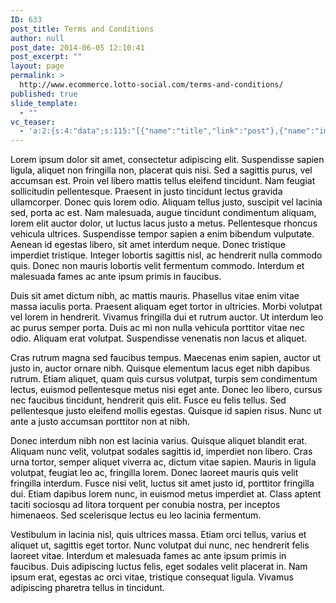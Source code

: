 ```yaml
---
ID: 633
post_title: Terms and Conditions
author: null
post_date: 2014-06-05 12:10:41
post_excerpt: ""
layout: page
permalink: >
  http://www.ecommerce.lotto-social.com/terms-and-conditions/
published: true
slide_template:
  - ""
vc_teaser:
  - 'a:2:{s:4:"data";s:115:"[{"name":"title","link":"post"},{"name":"image","image":"featured","link":"none"},{"name":"text","mode":"excerpt"}]";s:7:"bgcolor";s:0:"";}'
---
```

<p style="color: #000000">Lorem ipsum dolor sit amet, consectetur adipiscing elit. Suspendisse sapien ligula, aliquet non fringilla non, placerat quis nisi. Sed a sagittis purus, vel accumsan est. Proin vel libero mattis tellus eleifend tincidunt. Nam feugiat sollicitudin pellentesque. Praesent in justo tincidunt lectus gravida ullamcorper. Donec quis lorem odio. Aliquam tellus justo, suscipit vel lacinia sed, porta ac est. Nam malesuada, augue tincidunt condimentum aliquam, lorem elit auctor dolor, ut luctus lacus justo a metus. Pellentesque rhoncus vehicula ultrices. Suspendisse tempor sapien a enim bibendum vulputate. Aenean id egestas libero, sit amet interdum neque. Donec tristique imperdiet tristique. Integer lobortis sagittis nisl, ac hendrerit nulla commodo quis. Donec non mauris lobortis velit fermentum commodo. Interdum et malesuada fames ac ante ipsum primis in faucibus.</p>
<p style="color: #000000">Duis sit amet dictum nibh, ac mattis mauris. Phasellus vitae enim vitae massa iaculis porta. Praesent aliquam eget tortor in ultricies. Morbi volutpat vel lorem in hendrerit. Vivamus fringilla dui et rutrum auctor. Ut interdum leo ac purus semper porta. Duis ac mi non nulla vehicula porttitor vitae nec odio. Aliquam erat volutpat. Suspendisse venenatis non lacus et aliquet.</p>
<p style="color: #000000">Cras rutrum magna sed faucibus tempus. Maecenas enim sapien, auctor ut justo in, auctor ornare nibh. Quisque elementum lacus eget nibh dapibus rutrum. Etiam aliquet, quam quis cursus volutpat, turpis sem condimentum lectus, euismod pellentesque metus nisi eget ante. Donec leo libero, cursus nec faucibus tincidunt, hendrerit quis elit. Fusce eu felis tellus. Sed pellentesque justo eleifend mollis egestas. Quisque id sapien risus. Nunc ut ante a justo accumsan porttitor non at nibh.</p>
<p style="color: #000000">Donec interdum nibh non est lacinia varius. Quisque aliquet blandit erat. Aliquam nunc velit, volutpat sodales sagittis id, imperdiet non libero. Cras urna tortor, semper aliquet viverra ac, dictum vitae sapien. Mauris in ligula volutpat, feugiat leo ac, fringilla lorem. Donec laoreet mauris quis velit fringilla interdum. Fusce nisi velit, luctus sit amet justo id, porttitor fringilla dui. Etiam dapibus lorem nunc, in euismod metus imperdiet at. Class aptent taciti sociosqu ad litora torquent per conubia nostra, per inceptos himenaeos. Sed scelerisque lectus eu leo lacinia fermentum.</p>
<p style="color: #000000">Vestibulum in lacinia nisl, quis ultrices massa. Etiam orci tellus, varius et aliquet ut, sagittis eget tortor. Nunc volutpat dui nunc, nec hendrerit felis laoreet vitae. Interdum et malesuada fames ac ante ipsum primis in faucibus. Duis adipiscing luctus felis, eget sodales velit placerat in. Nam ipsum erat, egestas ac orci vitae, tristique consequat ligula. Vivamus adipiscing pharetra tellus in tincidunt.</p>